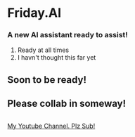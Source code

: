 # Friday.AI
### A new AI assistant ready to assist!
1. Ready at all times
2. I havn't thought this far yet
## Soon to be ready!
## Please collab in someway!
##             
[My Youtube Channel. Plz Sub!](https://www.youtube.com/channel/UCALkWFmqGInWR8PHGMdZq7A?sub_confirmation=1)
